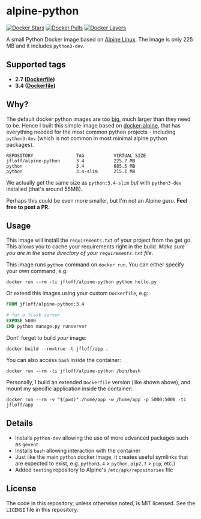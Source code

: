 # alpine-python

[![Docker Stars](https://img.shields.io/docker/stars/jfloff/alpine-python.svg)][hub]
[![Docker Pulls](https://img.shields.io/docker/pulls/jfloff/alpine-python.svg)][hub]
[![Docker Layers](https://badge.imagelayers.io/jfloff/alpine-python:latest.svg)](https://imagelayers.io/?images=jfloff/alpine-python:latest 'Get your own badge on imagelayers.io')

[hub]: https://hub.docker.com/r/jfloff/alpine-python/

A small Python Docker image based on [Alpine Linux](http://alpinelinux.org/). The image is only 225 MB and it includes `python3-dev`.


## Supported tags
* **2.7 ([Dockerfile](https://github.com/jfloff/alpine-python/blob/master/3.4/Dockerfile))**
* **3.4 ([Dockerfile](https://github.com/jfloff/alpine-python/blob/master/2.7/Dockerfile))**


## Why?
The default docker python images are too [big](https://github.com/docker-library/python/issues/45), much larger than they need to be. Hence I built this simple image based on [docker-alpine](https://github.com/gliderlabs/docker-alpine), that has everything needed for the most common python projects - including `python3-dev` (which is not common in most minimal alpine python packages).

```
REPOSITORY                TAG           VIRTUAL SIZE
jfloff/alpine-python      3.4           225.7 MB
python                    3.4           685.5 MB
python                    3.4-slim      215.1 MB
```

We actually get the same size as `python:3.4-slim` *but* with `python3-dev` installed (that's around 55MB).

Perhaps this could be even more smaller, but I'm not an Alpine guru. **Feel free to post a PR.**


## Usage
This image will install the `requirements.txt` of your project from the get go. This allows you to cache your requirements right in the build. _Make sure you are in the same directory of your `requirements.txt` file_.

This image runs `python` command on `docker run`. You can either specify your own command, e.g:
```shell
docker run --rm -ti jfloff/alpine-python python hello.py
```

Or extend this images using your custom `Dockerfile`, e.g:
```dockerfile
FROM jfloff/alpine-python:3.4

# for a flask server
EXPOSE 5000
CMD python manage.py runserver
```

Dont' forget to build _your_ image:
```shell
docker build --rm=true -t jfloff/app .
```

You can also access `bash` inside the container:
```shell
docker run --rm -ti jfloff/alpine-python /bin/bash
```

Personally, I build an extended `Dockerfile` version (like shown above), and mount my specific application inside the container:
```shell
docker run --rm -v "$(pwd)":/home/app -w /home/app -p 5000:5000 -ti jfloff/app
```


## Details
* Installs `python-dev` allowing the use of more advanced packages such as `gevent`
* Installs `bash` allowing interaction with the container
* Just like the main `python` docker image, it creates useful symlinks that are expected to exist, e.g. `python3.4` > `python`, `pip2.7` > `pip`, etc.)
* Added `testing` repository to Alpine's `/etc/apk/repositories` file


## License
The code in this repository, unless otherwise noted, is MIT licensed. See the `LICENSE` file in this repository.
